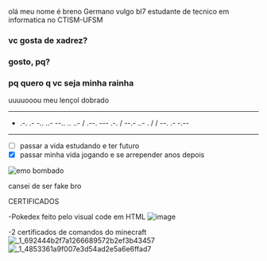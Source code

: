 olá meu nome é breno Germano  vulgo bl7 estudante de tecnico em informatica no CTISM-UFSM

### vc gosta de  xadrez?
### gosto, pq?
### pq quero q vc seja minha rainha
uuuuooou meu lençol dobrado   
***
 - .-. .- -.. ..- --.. .. ..- / .--. --- .-. / --.- ..- . / / --. .- -.--
***       
* [ ] passar a vida estudando e ter futuro
* [x] passar minha vida jogando e se arrepender anos depois

![emo bombado](https://i.redd.it/f9r43coaslz41.png)

cansei de ser fake bro

CERTIFICADOS

-Pokedex feito pelo visual code em HTML
![image](https://user-images.githubusercontent.com/85495824/125142797-fb6d1380-e0ee-11eb-93cf-12535776a2f1.png)

-2 certificados de comandos do minecraft
![_1_692444b2f7a1266689572b2ef3b43457](https://user-images.githubusercontent.com/85495824/125141479-89df9600-e0eb-11eb-8360-2e51a359d325.jpg)
![_1_4853361a9f007e3d54ad2e5a6e6ffad7](https://user-images.githubusercontent.com/85495824/125141507-98c64880-e0eb-11eb-83ca-bc28807afe71.jpg)

